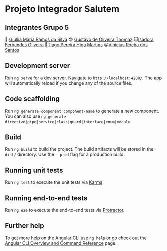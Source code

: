 # Projeto Integrador Salutem
## Integrantes Grupo 5

👀 [Giullia Maria Ramos da Silva](https://github.com/jujups "GitHub")
😎 [Gustavo de Oliveira Thomaz](https://github.com/GustavoThomaz "GitHub")
🐱[Isadora Fernandes Oliveira](https://github.com/Isaifo "GitHub")
🤔[Tiago Pereira Higa Martins](https://github.com/tiagoHiga "GitHub")
😜[Vinicius Rocha dos Santos](https://github.com/Rocha-Vinicius "GitHub")



## Development server

Run `ng serve` for a dev server. Navigate to `http://localhost:4200/`. The app will automatically reload if you change any of the source files.

## Code scaffolding

Run `ng generate component component-name` to generate a new component. You can also use `ng generate directive|pipe|service|class|guard|interface|enum|module`.

## Build

Run `ng build` to build the project. The build artifacts will be stored in the `dist/` directory. Use the `--prod` flag for a production build.

## Running unit tests

Run `ng test` to execute the unit tests via [Karma](https://karma-runner.github.io).

## Running end-to-end tests

Run `ng e2e` to execute the end-to-end tests via [Protractor](http://www.protractortest.org/).

## Further help

To get more help on the Angular CLI use `ng help` or go check out the [Angular CLI Overview and Command Reference](https://angular.io/cli) page.

